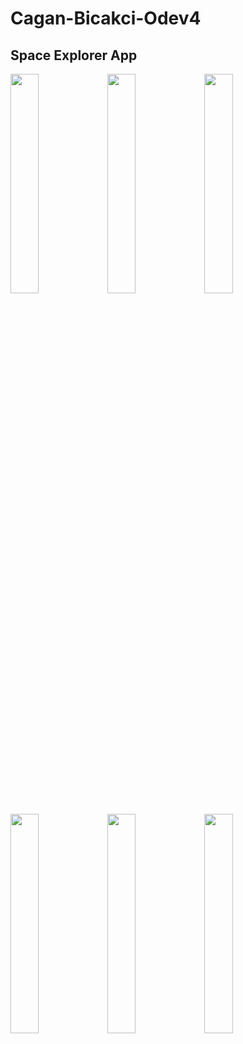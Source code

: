 # Cagan-Bicakci-Odev4
## Space Explorer App



<p float="left">
  <img src="https://user-images.githubusercontent.com/44499663/190925273-bd349652-af27-48cb-beb3-f95266ef7457.png" width="30%" height="30%"/>
  <img src="https://user-images.githubusercontent.com/44499663/190926188-73c18d95-7649-4a01-900e-af9e37d08d3e.png" width="30%" height="30%"/>
  <img src="https://user-images.githubusercontent.com/44499663/190925290-f8bd3124-522f-4cdb-8c76-3688e2a66a81.png" width="30%" height="30%"/>
</p>

<p float="left">
  <img src="https://user-images.githubusercontent.com/44499663/190925291-6b4b412c-0eb2-45c0-913a-376ee2d08427.png" width="30%" height="30%"/>
  <img src="https://user-images.githubusercontent.com/44499663/190925296-dc764c3d-f1de-4412-830f-f6fb278cc006.png" width="30%" height="30%"/>
  <img src="https://user-images.githubusercontent.com/44499663/190925301-f7cd0fd2-993a-41ad-a192-07851e9d63e0.png" width="30%" height="30%"/>
</p>

